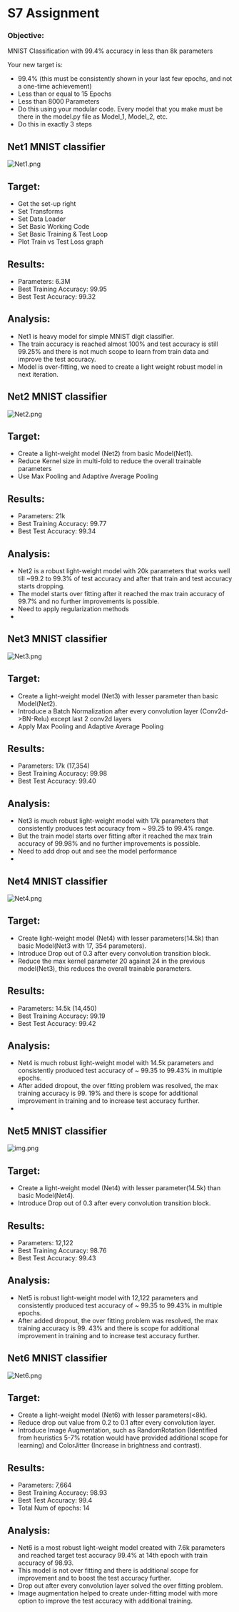 # S7 Assignment

### Objective: ###

MNIST Classification with 99.4% accuracy in less than 8k parameters <br>

Your new target is:
* 99.4% (this must be consistently shown in your last few epochs, and not a one-time achievement)
* Less than or equal to 15 Epochs
* Less than 8000 Parameters
* Do this using your modular code. Every model that you make must be there in the model.py file 
  as Model_1, Model_2, etc.
* Do this in exactly 3 steps

##  Net1 MNIST classifier   ##
![Net1.png](Net1.png)

## Target:
* Get the set-up right <br>
* Set Transforms <br>
* Set Data Loader <br>
* Set Basic Working Code <br>
* Set Basic Training  & Test Loop <br>
* Plot Train vs Test Loss graph <br>
## Results:
* Parameters: 6.3M <br>
* Best Training Accuracy: 99.95 <br>
* Best Test Accuracy: 99.32 <br>
## Analysis:
* Net1 is heavy model for simple MNIST digit classifier. <br>
* The train accuracy is reached almost 100% and test accuracy is still 99.25% and there is not much scope to learn from train data and improve the test accuracy. <br>
* Model is over-fitting, we need to create a light weight robust model in next iteration. <br>

##  Net2 MNIST classifier   ##

![Net2.png](Net2.png)
## Target:
* Create a light-weight model (Net2) from basic Model(Net1). <br>
* Reduce Kernel size in multi-fold to reduce the overall trainable parameters <br>
* Use Max Pooling and Adaptive Average Pooling <br>
## Results:
* Parameters: 21k <br>
* Best Training Accuracy: 99.77 <br>
* Best Test Accuracy: 99.34 <br>
## Analysis:
* Net2 is a robust light-weight model with 20k parameters that works well till ~99.2 to 99.3% of 
  test accuracy and after that train and test accuracy starts dropping.<br>
* The model starts over fitting after it reached the max train accuracy of 99.7% and no further 
  improvements is possible.<br>
* Need to apply regularization methods <br>
* 
##  Net3 MNIST classifier   ##
![Net3.png](Net3.png)
## Target:
* Create a light-weight model (Net3) with lesser parameter than basic Model(Net2). <br>
* Introduce a Batch Normalization after every convolution layer (Conv2d->BN-Relu) except last 2 conv2d layers <br>
* Apply Max Pooling and Adaptive Average Pooling <br>
## Results:
* Parameters: 17k (17,354) <br>
* Best Training Accuracy: 99.98 <br>
* Best Test Accuracy: 99.40 <br>
## Analysis:
* Net3 is much robust light-weight model with 17k parameters that consistently produces test 
  accuracy from ~ 99.25 to 99.4% range.<br>
* But the train model starts over fitting after it reached the max train accuracy of 99.98% and 
  no further improvements is possible.<br>
* Need to add drop out and see the model performance <br>
* 
##  Net4 MNIST classifier   ##
![Net4.png](Net4.png)
## Target:
* Create light-weight model (Net4) with lesser parameters(14.5k) than basic Model(Net3 with 17,
  354 parameters). <br>
* Introduce Drop out of 0.3 after every convolution transition block. <br>
* Reduce the max kernel parameter 20 against 24 in the previous model(Net3), this reduces the overall trainable parameters. <br>
## Results:
* Parameters: 14.5k (14,450) <br>
* Best Training Accuracy: 99.19 <br>
* Best Test Accuracy: 99.42 <br>
## Analysis:
* Net4 is much robust light-weight model with 14.5k parameters and consistently produced test 
  accuracy of ~ 99.35 to 99.43% in multiple epochs.<br>
* After added dropout, the over fitting problem was resolved, the max training accuracy is 99.
  19% and there is scope for additional improvement in training and to increase test accuracy further.<br>
* 
##  Net5 MNIST classifier   ##
![img.png](Net5.png)
## Target:
* Create a light-weight model (Net4) with lesser parameter(14.5k) than basic Model(Net4). <br>
* Introduce Drop out of 0.3 after every convolution transition block. <br>
## Results:
* Parameters: 12,122 <br>
* Best Training Accuracy: 98.76 <br>
* Best Test Accuracy: 99.43 <br>
## Analysis:
* Net5 is robust light-weight model with 12,122 parameters and consistently produced test 
  accuracy of ~ 99.35 to 99.43% in multiple epochs.<br>
* After added dropout, the over fitting problem was resolved, the max training accuracy is 99.
  43% and there is scope for additional improvement in training and to increase test accuracy further.<br>

##  Net6 MNIST classifier   ##
![Net6.png](Net6.png)
## Target:
* Create a light-weight model (Net6) with lesser parameters(<8k). <br>
* Reduce drop out value from 0.2 to 0.1 after every convolution layer. <br>
* Introduce Image Augmentation, such as RandomRotation (Identified from heuristics 5-7% 
  rotation would have provided additional scope for learning) and ColorJitter (Increase in 
  brightness and contrast). <br>

## Results:
* Parameters: 7,664 <br>
* Best Training Accuracy: 98.93 <br>
* Best Test Accuracy: 99.4 <br>
* Total Num of epochs: 14 <br>
## Analysis:
* Net6 is a most robust light-weight model created with 7.6k parameters and reached target test 
  accuracy 99.4% at 14th epoch with train accuracy of 98.93. <br>
* This model is not over fitting and there is additional scope for improvement and to boost the 
  test accuracy further. <br>
* Drop out after every convolution layer solved the over fitting problem. <br>
* Image augmentation helped to create under-fitting model with more option to improve the test 
  accuracy with additional training. <br>



